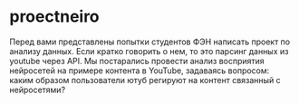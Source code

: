 # proectneiro
Перед вами представлены попытки студентов ФЭН написать проект по анализу данных.
Если кратко говорить о нем, то это парсинг данных из youtube через API.
Мы постарались провести анализ восприятия нейросетей на примере контента в YouTube, задаваясь 
вопросом: каким образом пользователи ютуб регируют на контент связанный с нейросетями?
